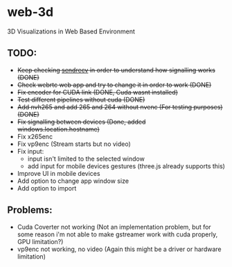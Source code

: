 # web-3d
3D Visualizations in Web Based Environment


## TODO:
* ~~Keep checking [sendrecv](https://github.com/centricular/gstwebrtc-demos/tree/master/sendrecv) in order to understand how signalling works (DONE)~~
* ~~Check webrtc web app and try to change it in order to work (DONE)~~
* ~~Fix encoder for CUDA link (DONE, Cuda wasnt installed)~~
* ~~Test different pipelines without cuda (DONE)~~
* ~~Add nvh265 and add 265 and 264 without nvenc (For testing purposes) (DONE)~~
* ~~Fix signalling between devices (Done, added windows.location.hostname)~~
* Fix x265enc
* Fix vp9enc (Stream starts but no video)
* Fix input:
  * input isn't limited to the selected window
  * add input for mobile devices gestures (three.js already supports this)
* Improve UI in mobile devices
* Add option to change app window size
* Add option to import


## Problems:
* Cuda Coverter not working (Not an implementation problem, but for some reason i'm not able to make gstreamer work with cuda properly, GPU limitation?)
* vp9enc not working, no video (Again this might be a driver or hardware limitation)